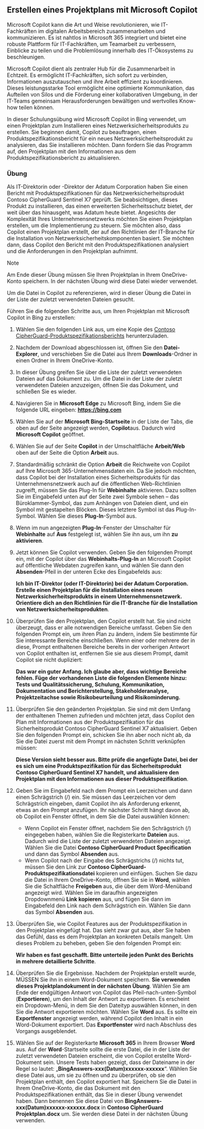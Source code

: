 
Erstellen eines Projektplans mit Microsoft Copilot
---
Microsoft Copilot kann die Art und Weise revolutionieren, wie IT-Fachkräften im digitalen Arbeitsbereich zusammenarbeiten und kommunizieren. Es ist nahtlos in Microsoft 365 integriert und bietet eine robuste Plattform für IT-Fachkräften, um Teamarbeit zu verbessern, Einblicke zu teilen und die Problemlösung innerhalb des IT-Ökosystems zu beschleunigen.

Microsoft Copilot dient als zentraler Hub für die Zusammenarbeit in Echtzeit. Es ermöglicht IT-Fachkräften, sich sofort zu verbinden, Informationen auszutauschen und ihre Arbeit effizient zu koordinieren. Dieses leistungsstarke Tool ermöglicht eine optimierte Kommunikation, das Aufteilen von Silos und die Förderung einer kollaborativen Umgebung, in der IT-Teams gemeinsam Herausforderungen bewältigen und wertvolles Know-how teilen können.

In dieser Schulungsübung wird Microsoft Copilot in Bing verwendet, um einen Projektplan zum Installieren eines Netzwerksicherheitsprodukts zu erstellen. Sie beginnen damit, Copilot zu beauftragen, einen Produktspezifikationsbericht für ein neues Netzwerksicherheitsprodukt zu analysieren, das Sie installieren möchten. Dann fordern Sie das Programm auf, den Projektplan mit den Informationen aus dem Produktspezifikationsbericht zu aktualisieren.

### Übung

Als IT-Direktorin oder -Direktor der Adatum Corporation haben Sie einen Bericht mit Produktspezifikationen für das Netzwerksicherheitsprodukt Contoso CipherGuard Sentinel X7 geprüft. Sie beabsichtigen, dieses Produkt zu installieren, das einen erweiterten Sicherheitsschutz bietet, der weit über das hinausgeht, was Adatum heute bietet. Angesichts der Komplexität Ihres Unternehmensnetzwerks möchten Sie einen Projektplan erstellen, um die Implementierung zu steuern. Sie möchten also, dass Copilot einen Projektplan erstellt, der auf den Richtlinien der IT-Branche für die Installation von Netzwerksicherheitskomponenten basiert. Sie möchten dann, dass Copilot den Bericht mit den Produktspezifikationen analysiert und die Anforderungen in den Projektplan aufnimmt.

> [!NOTE]
> Am Ende dieser Übung müssen Sie Ihren Projektplan in Ihrem OneDrive-Konto speichern. In der nächsten Übung wird diese Datei wieder verwendet.

Um die Datei in Copilot zu referenzieren, wird in dieser Übung die Datei in der Liste der zuletzt verwendeten Dateien gesucht.

Führen Sie die folgenden Schritte aus, um Ihren Projektplan mit Microsoft Copilot in Bing zu erstellen:

1.  Wählen Sie den folgenden Link aus, um eine Kopie des [Contoso CipherGuard-Produktspezifikationsberichts](https://edxinteractivepage.blob.core.windows.net/ms-4004/Contoso%20CipherGuard%20Product%20Specification.docx) herunterzuladen.
2.  Nachdem der Download abgeschlossen ist, öffnen Sie den **Datei-Explorer**, und verschieben Sie die Datei aus Ihrem **Downloads**-Ordner in einen Ordner in Ihrem OneDrive-Konto.
3.  In dieser Übung greifen Sie über die Liste der zuletzt verwendeten Dateien auf das Dokument zu. Um die Datei in der Liste der zuletzt verwendeten Dateien anzuzeigen, öffnen Sie das Dokument, und schließen Sie es wieder.
4.  Navigieren Sie in **Microsoft Edge** zu Microsoft Bing, indem Sie die folgende URL eingeben: **https://bing.com**
5.  Wählen Sie auf der **Microsoft Bing-Startseite** in der Liste der Tabs, die oben auf der Seite angezeigt werden, **Copilot**aus. Dadurch wird **Microsoft Copilot** geöffnet.
6.  Wählen Sie auf der Seite **Copilot** in der Umschaltfläche **Arbeit/Web** oben auf der Seite die Option **Arbeit** aus.
7.  Standardmäßig schränkt die Option **Arbeit** die Reichweite von Copilot auf Ihre Microsoft 365-Unternehmensdaten ein. Da Sie jedoch möchten, dass Copilot bei der Installation eines Sicherheitsprodukts für das Unternehmensnetzwerk auch auf die öffentlichen Web-Richtlinien zugreift, müssen Sie das Plug-In für **Webinhalte** aktivieren. Dazu sollten Sie im Eingabefeld unten auf der Seite zwei Symbole sehen – das Büroklammer-Symbol, das zum Anhängen von Dateien dient, und ein Symbol mit gestapelten Blöcken. Dieses letztere Symbol ist das Plug-In-Symbol. Wählen Sie dieses **Plug-In**-Symbol aus.
8.  Wenn im nun angezeigten **Plug-In**-Fenster der Umschalter für **Webinhalte** auf **Aus** festgelegt ist, wählen Sie ihn aus, um ihn **zu aktivieren**.
9.  Jetzt können Sie Copilot verwenden. Geben Sie den folgenden Prompt ein, mit der Copilot über das **Webinhalts-Plug-In** an Microsoft Copilot auf öffentliche Webdaten zugreifen kann, und wählen Sie dann den **Absenden**-Pfeil in der unteren Ecke des Eingabefelds aus:
    
    **Ich bin IT-Direktor (oder IT-Direktorin) bei der Adatum Corporation. Erstelle einen Projektplan für die Installation eines neuen Netzwerksicherheitsprodukts in einem Unternehmensnetzwerk. Orientiere dich an den Richtlinien für die IT-Branche für die Installation von Netzwerksicherheitsprodukten**.
10. Überprüfen Sie den Projektplan, den Copilot erstellt hat. Sie sind nicht überzeugt, dass er alle notwendigen Bereiche umfasst. Geben Sie den folgenden Prompt ein, um ihren Plan zu ändern, indem Sie bestimmte für Sie interessante Bereiche einschließen. Wenn einer oder mehrere der in diese, Prompt enthaltenen Bereiche bereits in der vorherigen Antwort von Copilot enthalten ist, entfernen Sie sie aus diesem Prompt, damit Copilot sie nicht dupliziert:
    
    **Das war ein guter Anfang. Ich glaube aber, dass wichtige Bereiche fehlen. Füge der vorhandenen Liste die folgenden Elemente hinzu: Tests und Qualitätssicherung, Schulung, Kommunikation, Dokumentation und Berichterstellung, Stakeholderanalyse, Projektzeitachse sowie Risikobeurteilung und Risikominderung.**
11. Überprüfen Sie den geänderten Projektplan. Sie sind mit dem Umfang der enthaltenen Themen zufrieden und möchten jetzt, dass Copilot den Plan mit Informationen aus der Produktspezifikation für das Sicherheitsprodukt Contoso CipherGuard Sentinel X7 aktualisiert. Geben Sie den folgenden Prompt ein, schicken Sie ihn aber noch nicht ab, da Sie die Datei zuerst mit dem Prompt im nächsten Schritt verknüpfen müssen:
    
    **Diese Version sieht besser aus. Bitte prüfe die angefügte Datei, bei der es sich um eine Produktspezifikation für das Sicherheitsprodukt Contoso CipherGuard Sentinel X7 handelt, und aktualisiere den Projektplan mit den Informationen aus dieser Produktspezifikation**.
12. Geben Sie im Eingabefeld nach dem Prompt ein Leerzeichen und dann einen Schrägstrich (/) ein. Sie müssen das Leerzeichen vor dem Schrägstrich eingeben, damit Copilot ihn als Anforderung erkennt, etwas an den Prompt anzufügen. Ihr nächster Schritt hängt davon ab, ob Copilot ein Fenster öffnet, in dem Sie die Datei auswählen können:
     -  Wenn Copilot ein Fenster öffnet, nachdem Sie den Schrägstrich (/) eingegeben haben, wählen Sie die Registerkarte **Dateien** aus. Dadurch wird die Liste der zuletzt verwendeten Dateien angezeigt. Wählen Sie die Datei **Contoso CipherGuard Product Specification** und dann das Symbol **Absenden** aus.
     -  Wenn Copilot nach der Eingabe des Schrägstrichs (/) nichts tut, müssen Sie den Link zur **Contoso CipherGuard-Produktspezifikationsdatei** kopieren und einfügen. Suchen Sie dazu die Datei in Ihrem OneDrive-Konto, öffnen Sie sie in **Word**, wählen Sie die Schaltfläche **Freigeben** aus, die über dem Word-Menüband angezeigt wird. Wählen Sie im daraufhin angezeigten Dropdownmenü **Link kopieren** aus, und fügen Sie dann im Eingabefeld den Link nach dem Schrägstrich ein. Wählen Sie dann das Symbol **Absenden** aus.
13. Überprüfen Sie, wie Copilot Features aus der Produktspezifikation in den Projektplan eingefügt hat. Das sieht zwar gut aus, aber Sie haben das Gefühl, dass es dem Projektplan an konkreten Details mangelt. Um dieses Problem zu beheben, geben Sie den folgenden Prompt ein:
    
    **Wir haben es fast geschafft. Bitte unterteile jeden Punkt des Berichts in mehrere detaillierte Schritte**.
14. Überprüfen Sie die Ergebnisse. Nachdem der Projektplan erstellt wurde, MÜSSEN Sie ihn in einem Word-Dokument speichern. **Sie verwenden dieses Projektplandokument in der nächsten Übung**. Wählen Sie am Ende der endgültigen Antwort von Copilot das Pfeil-nach-unten-Symbol (**Exportieren**), um den Inhalt der Antwort zu exportieren. Es erscheint ein Dropdown-Menü, in dem Sie den Dateityp auswählen können, in den Sie die Antwort exportieren möchten. Wählen Sie **Word** aus. Es sollte ein **Exportfenster** angezeigt werden, während Copilot den Inhalt in ein Word-Dokument exportiert. Das **Exportfenster** wird nach Abschluss des Vorgangs ausgeblendet.
15. Wählen Sie auf der Registerkarte **Microsoft 365** in Ihrem Browser **Word** aus. Auf der **Word**-Startseite sollte die erste Datei, die in der Liste der zuletzt verwendeten Dateien erscheint, die von Copilot erstellte Word-Dokument sein. Unsere Tests haben gezeigt, dass der Dateiname in der Regel so lautet: „**BingAnswers-xxx(Datum)xxxxxx-xxxxxx**“. Wählen Sie diese Datei aus, um sie zu öffnen und zu überprüfen, ob sie den Projektplan enthält, den Copilot exportiert hat. Speichern Sie die Datei in Ihrem OneDrive-Konto, die das Dokument mit den Produktspezifikationen enthält, das Sie in dieser Übung verwendet haben. Dann benennen Sie diese Datei von **BingAnswers-xxx(Datum)xxxxxx-xxxxxx.docx** in **Contoso CipherGuard Projektplan.docx** um. Sie werden diese Datei in der nächsten Übung verwenden.
